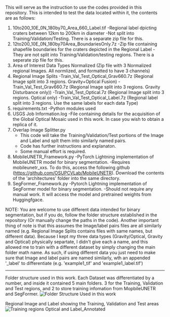 This will serve as the instruction to use the codes provided in this repository. This is intended to test the data located within it, the contents are as follows: 
1) 10to200_10E_0N_180by70_Area_660_Label.tif
      -Regional label dpicting craters between 12km to 200km in diameter
      -Not split into Training/Validation/Testing. There is a separate zip file for this.
3) 12to200_10E_0N_180by70Area_BoundariesOnly.7z
      -Zip file containing shapefile boundaries for the craters depicted in the Regional Label
      -They are not split into Training/Validation/testing regions. There is a seperate zip file for this.
4) Area of Interest Data Types Normalized (Zip file with 3 Normalized regional Images. All normlized, and formatted to have 3 channels)
5) Regional Image Splits
   -Train_Val_Test_Optical_Grav660.7z (Regional Image split into 3 regions. Gravity+Optical Fusion)
   -Train_Val_Test_Grav660.7z (Regional Image split into 3 regions. Gravity Disturbance only))
   -Train_Val_Test_Optical.7z (Regional Image split into 3 regions. Optical only)
   -Train_Val_Test_Optical_Label.7z (Regional label split into 3 regions. Use the same labels for each data Type)
6) requirements.txt
     -Python modules used
7) USGS Job Information.log
     -File containing details for the acquisition of the Global Optical Mosaic used in this work. In case you wish to obtain a replica of it. 
8) Overlap Image Splitter.py
      - This code will take the Training/Validation/Test portions of the Image and Label and splt them into similarly named pairs.
      - Code has further instructions and explanaton.
      - Some manual effort is required.
9) MobileUNETR_Framework.py
      -PyTorch Lightning implementation of MobileUNETR model for binary segmentation.
      -Requires mobileunetr_xxs. To do this, access the following github (https://github.com/OSUPCVLab/MobileUNETR). Download the contents of the 'architectures' folder into the same directory.
10) SegFormer_Framework.py
      -Pytorch Lightning implementation of SegFormer model for binary segmentation.
      -Should not require any manual work. It will access the model and pretrained weights from Huggingfgace.

NOTE: You are welcome to use different data intended for binary segmentation, but if you do, follow the folder structure established in the repository (Or manually change the paths in the code).
Another important thing of note is that this assumes the Image/label pairs files are all similarly named (e.g. Regional Image Splits contains files with same names, but different data).
Because I kept my three data types (Gravity/Optical, Gravity and Optical) physically separtate, I didn't give each a name, and this allowed me to train with a different dataset by simply changing the main folder math name. 
As such, if using different data you just need to make sure that Image and label pairs are named similarly, wth an appended '_label' to differentiate (e.g.  'example1_tif' and 'example1_label.tif')

-------------------------------------------------------------------------------------------------------------------------------------------------------------------------------------------------------------------
Folder structure used in this work. Each Dataset was differentiated by a number, and inside it contained 5 main folders. 3 for the Training, Validation and Test regions, and 2 to store training infomation from MopbileUNETR and SegFormer.
![Folder Structure Used in this work](https://github.com/user-attachments/assets/974ae385-ce68-49d8-a570-4c1c9e8e6982)


Regional Image and Label showing the Training, Validation and Test areas
![Training regions Optical and Label_Annotated](https://github.com/user-attachments/assets/6e4f0770-54dd-4fbf-a79b-0b82f9fcd419)


